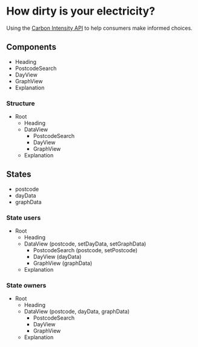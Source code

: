 # How dirty is your electricity?

Using the [Carbon Intensity API](https://api.carbonintensity.org.uk) to help consumers make informed choices.

## Components

- Heading
- PostcodeSearch
- DayView
- GraphView
- Explanation

### Structure

- Root
    - Heading
    - DataView
        - PostcodeSearch
        - DayView
        - GraphView
    - Explanation

## States

- postcode
- dayData
- graphData

### State users

- Root
    - Heading
    - DataView (postcode, setDayData, setGraphData)
        - PostcodeSearch (postcode, setPostcode)
        - DayView (dayData)
        - GraphView (graphData)
    - Explanation

### State owners

- Root
    - Heading
    - DataView (postcode, dayData, graphData)
        - PostcodeSearch
        - DayView
        - GraphView
    - Explanation